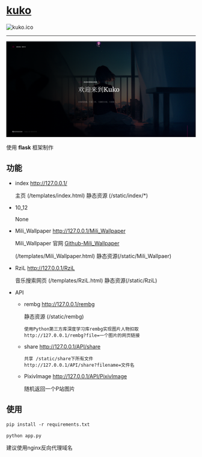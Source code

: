 # [kuko](https://www.kuko.icu)

![kuko.ico](/static/index/favicon.ico)

___

![demonstration_home](/static/index/demonstration_home.png)

使用 **flask** 框架制作

## 功能

- index http://127.0.0.1/

    主页 (/templates/index.html) 静态资源 (/static/index/*)

- 10_12

  None

- Mili_Wallpaper http://127.0.0.1/Mili_Wallpaper

  Mili_Wallpaper 官网 [Github-Mili_Wallpaper](https://github.com/PYmili/Mili_Wallpaper)

  (/templates/Mili_Wallpaper.html) 静态资源(/static/Mili_Wallpaer)

- RziL http://127.0.0.1/RziL

  音乐搜索网页 (/templates/RziL.html) 静态资源(/static/RziL)

- API

  - rembg http://127.0.0.1/rembg
    
    静态资源 (/static/rembg)
    
    ```
    使用Python第三方库深度学习库rembg实现图片人物扣取
    http://127.0.0.1/rembg?file=一个图片的网页链接
    ```
  
  - share http://127.0.0.1/API/share
  
    ```
    共享 /static/share下所有文件
    http://127.0.0.1/API/share?filename=文件名
    ```
  
  - PixivImage http://127.0.0.1/API/PixivImage
    
    随机返回一个P站图片

## 使用

```
pip install -r requirements.txt
```

```
python app.py
```

建议使用nginx反向代理域名
